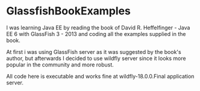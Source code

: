 # GlassfishBookExamples
I was learning Java EE by reading the book of David R. Heffelfinger - Java EE 6 with GlassFish 3 - 2013 and coding all the examples supplied in the book.

At first i was using GlassFish server as it was suggested by the book's author, but afterwards I decided to use wildfly server since it looks more popular in the community and more robust.

All code here is executable and works fine at wildfly-18.0.0.Final application server.
